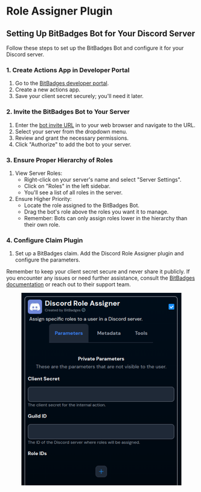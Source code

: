 # Role Assigner Plugin

## Setting Up BitBadges Bot for Your Discord Server

Follow these steps to set up the BitBadges Bot and configure it for your Discord server.

### 1. Create Actions App in Developer Portal

1. Go to the [BitBadges developer portal](https://bitbadges.io/dev).
2. Create a new actions app.
3. Save your client secret securely; you'll need it later.

### 2. Invite the BitBadges Bot to Your Server

1. Enter the [bot invite URL](https://discord.com/oauth2/authorize?client\_id=1278443710039855167\&permissions=268437504\&integration\_type=0\&scope=bot) in to your web browser and navigate to the URL.
2. Select your server from the dropdown menu.
3. Review and grant the necessary permissions.
4. Click "Authorize" to add the bot to your server.

### 3. Ensure Proper Hierarchy of Roles

1. View Server Roles:
   * Right-click on your server's name and select "Server Settings".
   * Click on "Roles" in the left sidebar.
   * You'll see a list of all roles in the server.
2. Ensure Higher Priority:
   * Locate the role assigned to the BitBadges Bot.
   * Drag the bot's role above the roles you want it to manage.
   * Remember: Bots can only assign roles lower in the hierarchy than their own role.

### 4. Configure Claim Plugin

1. Set up a BitBadges claim. Add the Discord Role Assigner plugin and configure the parameters.

Remember to keep your client secret secure and never share it publicly. If you encounter any issues or need further assistance, consult the [BitBadges documentation](https://bitbadges.io/docs) or reach out to their support team.

<figure><img src="../../.gitbook/assets/image (133).png" alt=""><figcaption></figcaption></figure>
